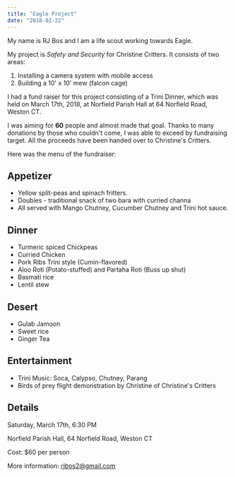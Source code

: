 ```yaml
---
title: "Eagle Project"
date: "2018-02-22"
---
```


My name is RJ Bos and I am a life scout working towards Eagle.

My project is *Safety and Security* for Christine Critters.  It consists of two areas:
1. Installing a camera system with mobile access
2. Building a 10' x 10' mew (falcon cage)
 
I had a fund raiser for this project consisting of a Trini Dinner, which was held on March 17th, 2018, at Norfield Parish Hall at 64 Norfield Road, Weston CT.

I was aiming for **60** people and almost made that goal.   Thanks to many donations by those who couldn't come, I was able to exceed by fundraising target.  All the proceeds have been handed over to Christine's Critters.

Here was the menu of the fundraiser:

## Appetizer
* Yellow split-peas and spinach fritters.
* Doubles - traditional snack of two bara with curried channa
* All served with Mango Chutney, Cucumber Chutney and Trini hot sauce.

## Dinner
* Turmeric spiced Chickpeas
* Curried Chicken
* Pork Ribs Trini style (Cumin-flavored)
* Aloo Roti (Potato-stuffed) and Partaha Roti (Buss up shut)
* Basmati rice
* Lentil stew

## Desert
* Gulab Jamoon
* Sweet rice
* Ginger Tea

## Entertainment
* Trini Music: Soca, Calypso, Chutney, Parang
* Birds of prey flight demonstration by Christine of Christine's Critters
 
## Details
Saturday, March 17th, 6:30 PM

Norfield Parish Hall, 64 Norfield Road, Weston CT

Cost: $60 per person

More information: [rjbos2@gmail.com](mailto:rjbos2@gmail.com)
